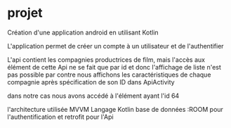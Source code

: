 # projet


Création d'une application android en utilisant Kotlin

L'application permet de créer un compte à un utilisateur et de l'authentifier


L'api contient les compagnies productrices de film, mais l'accès aux élément de cette Api ne se fait que par id et donc l'affichage de liste n'est pas possible
par contre nous affichons les caractéristiques de chaque compagnie après spécification de son ID dans ApiActivity


dans notre cas nous avons accédé à l'élément ayant l'id 64



l'architecture utilisée MVVM
Langage Kotlin
base de données :ROOM pour l'authentification et retrofit pour l'Api

